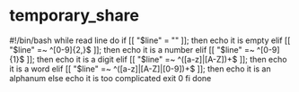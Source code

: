 # temporary_share
#!/bin/bash  while read line do     if [[ "$line" = "" ]];     then         echo it is empty     elif [[ "$line" =~ ^[0-9]{2,}$ ]];     then         echo it is a number     elif [[ "$line" =~ ^[0-9]{1}$ ]];     then         echo it is a digit     elif [[ "$line" =~ ^([a-z]|[A-Z])+$ ]];     then         echo it is a word     elif [[ "$line" =~ ^([a-z]|[A-Z]|[0-9])+$ ]];     then         echo it is an alphanum     else         echo it is too complicated         exit 0     fi done
